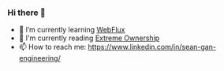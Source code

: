 ### Hi there 👋

- 🌱 I’m currently learning [WebFlux](https://www.baeldung.com/spring-webflux)
- 📖 I'm currently reading [Extreme Ownership](https://www.amazon.com.au/Extreme-Ownership-Jocko-Willink/dp/1760558206/ref=asc_df_1760558206/?tag=googleshopdsk-22&linkCode=df0&hvadid=341744909748&hvpos=&hvnetw=g&hvrand=9516513622321534764&hvpone=&hvptwo=&hvqmt=&hvdev=c&hvdvcmdl=&hvlocint=&hvlocphy=9071816&hvtargid=pla-526068126618&psc=1)
- 📫 How to reach me: https://www.linkedin.com/in/sean-gan-engineering/
